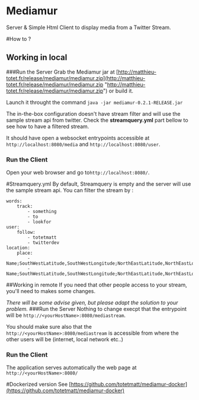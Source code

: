 # Mediamur
Server & Simple Html Client to display media from a Twitter Stream.

#How to ?
## Working in local
###Run the Server
Grab the Mediamur jar at [http://matthieu-totet.fr/release/mediamur/mediamur.zip](http://matthieu-totet.fr/release/mediamur/mediamur.zip "http://matthieu-totet.fr/release/mediamur/mediamur.zip") or build it.


Launch it throught the command `java -jar mediamur-0.2.1-RELEASE.jar`

The in-the-box configuration doesn't have stream filter and will use the sample stream api from twitter. Check the **streamquery.yml** part bellow to see how to have a filtered stream.

It should have open a websocket entrypoints accessible at `http://localhost:8080/media` and `http://localhost:8080/user`.


### Run the Client
Open your web browser and go to`http://localhost:8080/`.

#Streamquery.yml
By default, Streamquery is empty and the server will use the sample stream api. You can filter the stream by :


    words:
        track:
            - something
            - to
            - lookfor
    user:
        follow:
            - totetmatt
            - twitterdev
    location:
        place:
            -Name;SouthWestLatitude,SouthWestLongitude;NorthEastLatitude,NorthEastLongitude
            -Name;SouthWestLatitude,SouthWestLongitude;NorthEastLatitude,NorthEastLongitude
  


##Working in remote
If you need that other people access to your stream, you'll need to makes some changes.

*There will be some advise given, but please adapt the solution to your problem.*
###Run the Server
Nothing to change execpt that the entrypoint will be `http://<yourHostName>:8080/mediastream`.

You should make sure also that the `http://<yourHostName>:8080/mediastream` is accessible from where the other users will be (internet, local network etc..)

### Run the Client
The application serves automatically the web page at `http://<yourHostName>:8080/`

#Dockerized version
See [https://github.com/totetmatt/mediamur-docker](https://github.com/totetmatt/mediamur-docker)